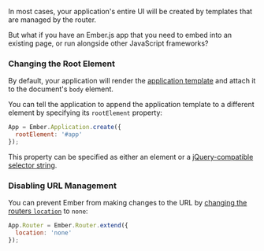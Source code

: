 In most cases, your application's entire UI will be created by templates
that are managed by the router.

But what if you have an Ember.js app that you need to embed into an
existing page, or run alongside other JavaScript frameworks?

### Changing the Root Element

By default, your application will render the [application template](../templates/the-application-template) and attach it to
the document's `body` element.

You can tell the application to append the application template to a
different element by specifying its `rootElement` property:

```js
App = Ember.Application.create({
  rootElement: '#app'
});
```

This property can be specified as either an element or a
[jQuery-compatible selector
string](http://api.jquery.com/category/selectors/).

### Disabling URL Management

You can prevent Ember from making changes to the URL by
[changing the routers `location`](../routing/specifying-the-location-api) to
`none`:

```js
App.Router = Ember.Router.extend({
  location: 'none'
});
```
